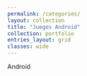 ```yaml
---
permalink: /categories/
layout: collection
title: "Juegos Android"
collection: portfolio
entries_layout: grid
classes: wide
---
```


Android